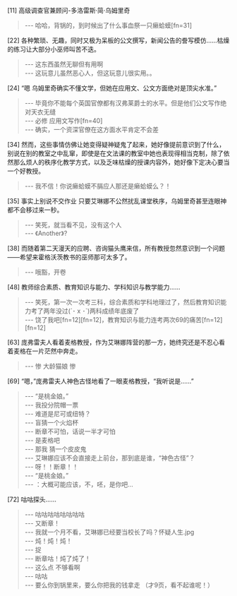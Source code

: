 
[11] 高级调查官兼顾问-多洛雷斯·简·乌姆里奇
>--- 哈哈，背锅的，到时候出了什么事血祭一只癞蛤蟆[fn=31]<br>

[22] 各种繁琐、无趣，同时又极为呆板的公文撰写，新闻公告的誊写模仿……枯燥的练习让大部分小巫师叫苦不迭。
>--- 这东西虽然无聊但有用啊<br>
>--- 这玩意儿虽然恶心人，但这玩意儿很实用。。<br>

[24] “嗯 乌姆里奇确实不懂文学，但她在应用文、公文方面绝对是顶尖水准。”
>--- 毕竟你不能每个英国官僚都有汉弗莱爵士的水平。但是他们公文写作绝对天衣无缝<br>
>--- 必修 应用文写作[fn=40]<br>
>--- 确实，一个资深官僚在这方面水平肯定不会差<br>

[34] 然而，这些事情仿佛让她变得疑神疑鬼了起来，她好像提前意识到了什么，别说在别的教室之中乱窜，即使是在文法课的教室中她也表现得相当克制，除了依然那么烦人的秩序化教学方式，以及乏味枯燥的授课内容外，她好像下定决心要当一个好教授。
>--- 我不信！你说癞蛤蟆不膈应人那还是癞蛤蟆么？！<br>

[35] 事实上别说不交作业 只要艾琳娜不公然扰乱课堂秩序，乌姆里奇甚至连眼神都不会移过来一秒。
>--- 笑死，就当看不见，没有这个人<br>
>--- 《Another》?<br>

[38] 而随着第二天漫天的应聘、咨询猫头鹰来信，所有教授忽然意识到一个问题——希望来霍格沃茨教书的巫师那可太多了。
>--- 哦豁，开卷<br>

[48] 教师综合素质、教育知识与能力、学科知识与教学能力……
>--- 笑死，第一次一次考三科，综合素质和学科地理过了，然后教育知识能力考了两年没过(´･ x ･`)两科成绩年底废了<br>
>--- 饶了我吧[fn=12][fn=12]，教育知识与能力连考两次69的痛苦[fn=12][fn=12]<br>

[63] 庞弗雷夫人看着麦格教授，作为艾琳娜阵营的那一方，她终究还是不忍心看着麦格在一片茫然中奔走。
>--- 惨 大龄猫娘 惨<br>

[69] “嗯，”庞弗雷夫人神色古怪地看了一眼麦格教授，“我听说是……”
>--- “是桃金娘。”<br>
>--- 我投分院帽一票<br>
>--- 难道是尼可或纽特？<br>
>--- 盲猜一个火焰杯<br>
>--- 断章不可怕，话说一半才可怕<br>
>--- 是麦格吧<br>
>--- 那我 猜一个皮皮鬼<br>
>--- 艾琳娜应该不会直接走上前台，那到底是谁，“神色古怪”？<br>
>--- 呀！！断章！！<br>
>--- “是桃金娘。”<br>
>--- ：大概可能应该，不，呸，是你吧…<br>

[72] 咕咕探头……
>--- 咕咕咕咕咕咕咕咕<br>
>--- 又断章！<br>
>--- 我就一个月不看，艾琳娜已经要当校长了吗？怀疑人生.jpg<br>
>--- 炖！炖！炖！<br>
>--- 捉<br>
>--- 断章咕！炖了炖了！<br>
>--- 这么点  不够看啊<br>
>--- 咕咕<br>
>--- 要么你到锅里来，要么你把我的钱拿走
（才9页，看不起谁呢！）<br>
